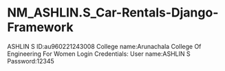 # NM_ASHLIN.S_Car-Rentals-Django-Framework
ASHLIN S
ID:au960221243008
College name:Arunachala College Of Engineering For Women
Login Credentials:
User name:ASHLIN S
Password:12345
